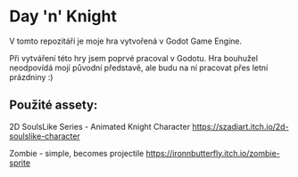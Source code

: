# Day 'n' Knight

V tomto repozitáří je moje hra vytvořená v Godot Game Engine.

Při vytváření této hry jsem poprvé pracoval v Godotu.
Hra bouhužel neodpovídá mojí původní představě, ale budu na ní pracovat přes letní prázdniny :)



## Použité assety:

2D SoulsLike Series - Animated Knight Character
https://szadiart.itch.io/2d-soulslike-character

Zombie - simple, becomes projectile
https://ironnbutterfly.itch.io/zombie-sprite
